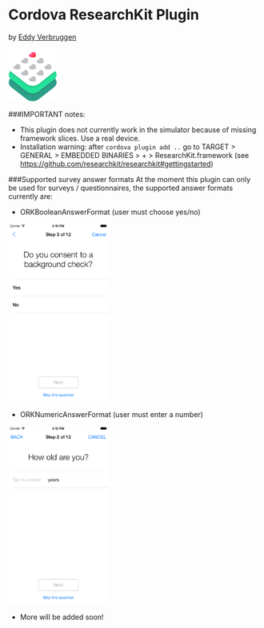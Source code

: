 # Cordova ResearchKit Plugin
by [Eddy Verbruggen](http://twitter.com/eddyverbruggen)


<img src="img/researchkit-icon_2x.png" width="97px" height="106px"/>


###IMPORTANT notes:

* This plugin does not currently work in the simulator because of missing framework slices. Use a real device.
* Installation warning: after `cordova plugin add ..` go to TARGET > GENERAL > EMBEDDED BINARIES > + > ResearchKit.framework (see https://github.com/researchkit/researchkit#gettingstarted)



###Supported survey answer formats
At the moment this plugin can only be used for surveys / questionnaires, the supported answer formats currently are:

* ORKBooleanAnswerFormat (user must choose yes/no)
<img src="img/answerformats/BooleanAnswerFormat.png" width="200px" height="356px"/>

* ORKNumericAnswerFormat (user must enter a number)
<img src="img/answerformats/NumericAnswerFormat.png" width="200px" height="356px"/>

* More will be added soon!
